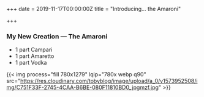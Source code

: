 +++
date = 2019-11-17T00:00:00Z
title = "Introducing... the Amaroni"

+++
### My New Creation — The Amaroni

* 1 part Campari
* 1 part Amaretto
* 1 part Vodka

{{< img process="fill 780x1279" lqip="780x webp q90"
        src="https://res.cloudinary.com/tobyblog/image/upload/a_0/v1573952508/img/C751F33F-2745-4CAA-B6BE-080F11810BD0_jpgmzf.jpg" >}}